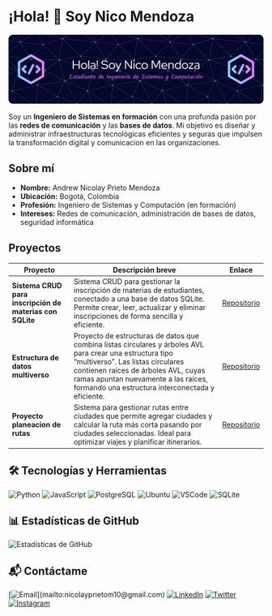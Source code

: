 # ¡Hola! 👋 Soy Nico Mendoza

![Portada](assets/banner.png)

Soy un **Ingeniero de Sistemas en formación** con una profunda pasión por las **redes de comunicación** y las **bases de datos**. Mi objetivo es diseñar y administrar infraestructuras tecnológicas eficientes y seguras que impulsen la transformación digital y comunicacion en las organizaciones.

## Sobre mí

- **Nombre:** Andrew Nicolay Prieto Mendoza
- **Ubicación:** Bogotá, Colombia
- **Profesión:** Ingeniero de Sistemas y Computación (en formación)
- **Intereses:** Redes de comunicación, administración de bases de datos, seguridad informática

## Proyectos

| Proyecto             | Descripción breve                                      | Enlace                                     |
|----------------------|--------------------------------------------------------|--------------------------------------------|
| **Sistema CRUD para inscripción de materias con SQLite**       | Sistema CRUD para gestionar la inscripción de materias de estudiantes, conectado a una base de datos SQLite. Permite crear, leer, actualizar y eliminar inscripciones de forma sencilla y eficiente.              | [Repositorio](https://github.com/gecrodriguezpe/ProyectoFinalPOO) |
| **Estructura de datos multiverso**       | Proyecto de estructuras de datos que combina listas circulares y árboles AVL para crear una estructura tipo “multiverso”. Las listas circulares contienen raíces de árboles AVL, cuyas ramas apuntan nuevamente a las raíces, formando una estructura interconectada y eficiente.                  | [Repositorio](https://github.com/Anthonyrs4/Proyecto-DS) |
| **Proyecto planeacion de rutas**       | Sistema para gestionar rutas entre ciudades que permite agregar ciudades y calcular la ruta más corta pasando por ciudades seleccionadas. Ideal para optimizar viajes y planificar itinerarios.          | [Repositorio](https://github.com/THOMASunal/Multiverso) |

## 🛠️ Tecnologías y Herramientas

![Python](https://img.shields.io/badge/Python-FFD43B?style=for-the-badge&logo=python&logoColor=blue)
![JavaScript](https://img.shields.io/badge/JavaScript-323330?style=for-the-badge&logo=javascript&logoColor=F7DF1E)
![PostgreSQL](https://img.shields.io/badge/PostgreSQL-green?style=for-the-badge)
![Ubuntu](https://img.shields.io/badge/Ubuntu-E95420?style=for-the-badge&logo=ubuntu&logoColor=white)
![VSCode](https://img.shields.io/badge/VSCode-0078D4?style=for-the-badge&logo=visual%20studio%20code&logoColor=white)
![SQLite](https://img.shields.io/badge/Sqlite-003B57?style=for-the-badge&logo=sqlite&logoColor=white)


## 📊 Estadísticas de GitHub

![Estadísticas de GitHub](https://github-readme-stats.vercel.app/api?username=NicoMendoza2505&show_icons=true&theme=radical)

## 📬 Contáctame

[![Email]([https://img.icons8.com/color/48/000000/email.png](https://github.com/gauravghongde/social-icons/blob/9d939e1c5b7ea4a24ac39c3e4631970c0aa1b920/PNG/Color/Gmail.png))](mailto:nicolayprietom10@gmail.com)
[![LinkedIn](https://github.com/gauravghongde/social-icons/blob/9d939e1c5b7ea4a24ac39c3e4631970c0aa1b920/PNG/Color/LinkedIN.png)](https://www.linkedin.com/in/andrew-nicolay-prieto-mendoza-0b5208381/)
[![Twitter](https://github.com/gauravghongde/social-icons/blob/9d939e1c5b7ea4a24ac39c3e4631970c0aa1b920/PNG/Color/Twitter.png)](https://twitter.com/NicoMendoza2505)
[![Instagram](https://github.com/gauravghongde/social-icons/blob/9d939e1c5b7ea4a24ac39c3e4631970c0aa1b920/PNG/Color/Instagram.png)](https://instagram.com/layyyyypm)



